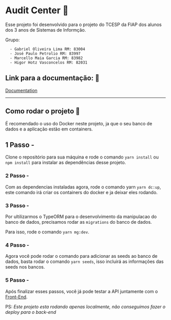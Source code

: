 # Audit Center :office:

Esse projeto foi desenvolvido para o projeto do TCESP da FIAP dos alunos dos 3 anos de Sistemas de Informção.

Grupo:
```
  - Gabriel Oliveira Lima RM: 83004
  - José Paulo Petrolio RM: 83997
  - Marcello Maia Garcia RM: 83982
  - Higor Hotz Vasconcelos RM: 82031
```

## Link para a documentação: :book:

[Documentation](https://sour-chili-720.notion.site/API-Modelagem-49b5741d0c7f4fafb8b077b44917d78e)

----

## Como rodar o projeto  :rocket:

É recomendado o uso do Docker neste projeto, ja que o seu banco de dados e a aplicação estão em containers.

## 1 Passo -

Clone o repositório para sua máquina e rode o comando `yarn install` ou `npm install` para instalar as dependências desse projeto.

### 2 Passo -

Com as dependencias instaladas agora, rode o comando yarn ```yarn dc:up```, este comando irá criar os containers do docker e ja deixar eles rodando.

### 3 Passo -

Por ultilizarmos o TypeORM para o desenvolvimento da manipulacao do banco de dados, precisamos rodar as ```migrations``` do banco de dados.

Para isso, rode o comando ```yarn mg:dev```.

### 4 Passo -

Agora você pode rodar o comando para adicionar as seeds ao banco de dados, basta rodar o comando ```yarn seeds```, isso incluirá as informações das seeds nos bancos.

### 5 Passo -

Após finalizar esses passos, você já pode testar a API juntamente com o [Front-End](https://github.com/highotz/tcespFront).


PS: _Este projeto esta rodando apenas localmente, não conseguimos fazer o deploy para o back-end_
